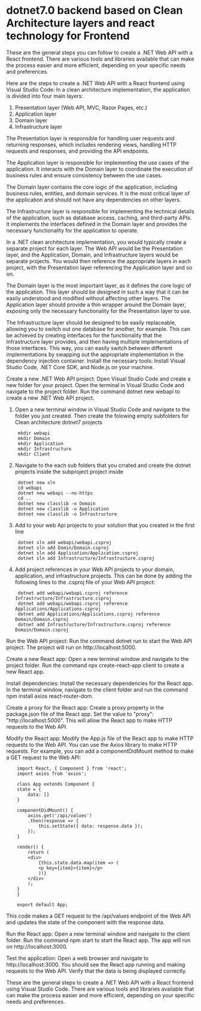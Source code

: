 # dotnet7.0 backend based on Clean Architecture layers and react technology for Frontend 
These are the general steps you can follow to create a .NET Web API with a React frontend. There are various tools and libraries available that can make the process easier and more efficient, depending on your specific needs and preferences.

Here are the steps to create a .NET Web API with a React frontend using Visual Studio Code:
In a clean architecture implementation, the application is divided into four main layers:

1. Presentation layer (Web API, MVC, Razor Pages, etc.)
2. Application layer
3. Domain layer
4. Infrastructure layer

The Presentation layer is responsible for handling user requests and returning responses, which includes rendering views, handling HTTP requests and responses, and providing the API endpoints.

The Application layer is responsible for implementing the use cases of the application. It interacts with the Domain layer to coordinate the execution of business rules and ensure consistency between the use cases.

The Domain layer contains the core logic of the application, including business rules, entities, and domain services. It is the most critical layer of the application and should not have any dependencies on other layers.

The Infrastructure layer is responsible for implementing the technical details of the application, such as database access, caching, and third-party APIs. It implements the interfaces defined in the Domain layer and provides the necessary functionality for the application to operate.

In a .NET clean architecture implementation, you would typically create a separate project for each layer. The Web API would be the Presentation layer, and the Application, Domain, and Infrastructure layers would be separate projects. You would then reference the appropriate layers in each project, with the Presentation layer referencing the Application layer and so on.

The Domain layer is the most important layer, as it defines the core logic of the application. This layer should be designed in such a way that it can be easily understood and modified without affecting other layers. The Application layer should provide a thin wrapper around the Domain layer, exposing only the necessary functionality for the Presentation layer to use.

The Infrastructure layer should be designed to be easily replaceable, allowing you to switch out one database for another, for example. This can be achieved by creating interfaces for the functionality that the Infrastructure layer provides, and then having multiple implementations of those interfaces. This way, you can easily switch between different implementations by swapping out the appropriate implementation in the dependency injection container.
Install the necessary tools: Install Visual Studio Code, .NET Core SDK, and Node.js on your machine.

Create a new .NET Web API project: Open Visual Studio Code and create a new folder for your project. Open the terminal in Visual Studio Code and navigate to the project folder. Run the command dotnet new webapi to create a new .NET Web API project.
1. Open a new terminal window in Visual Studio Code and navigate to the folder you just created. Then create the folowing empty subfolders for Clean architecture dotnet7 projects

        mkdir webapi
        mkdir Domain
        mkdir Application
        mkdir Infrastructure
        mkdir Client 

2. Navigate to the each sub folders that you crrated and create the dotnet projects inside the subproject project inside

        dotnet new sln  
        cd webapi
        dotnet new webapi --no-https
        cd ..
        dotnet new classlib -o Domain
        dotnet new classlib -o Application
        dotnet new classlib -o Infrastructure
3. Add to your web Api projects to your solution that you created in the first line 

        dotnet sln add webapi/webapi.csproj 
        dotnet sln add Domin/Domain.csproj 
        dotnet sln add Application/Application.csproj 
        dotnet sln add Infrastructure/Infrastructure.csproj 

4. Add project references in your Web API projects to your domain, application, and infrastructure projects. This can be done by adding the following lines to the .csproj file of your Web API project:

        dotnet add webapi/webapi.csproj reference Infrastructure/Infrastructure.csproj
        dotnet add webapi/webapi.csproj reference Applications/Applications.csproj
        dotnet add Applications/Applications.csproj reference Domain/Domain.csproj
        dotnet add Infrastructure/Infrastructure.csproj reference Domain/Domain.csproj


Run the Web API project: Run the command dotnet run to start the Web API project. The project will run on http://localhost:5000.

Create a new React app: Open a new terminal window and navigate to the project folder. Run the command npx create-react-app client to create a new React app.

Install dependencies: Install the necessary dependencies for the React app. In the terminal window, navigate to the client folder and run the command npm install axios react-router-dom.

Create a proxy for the React app: Create a proxy property in the package.json file of the React app. Set the value to "proxy": "http://localhost:5000". This will allow the React app to make HTTP requests to the Web API.

Modify the React app: Modify the App.js file of the React app to make HTTP requests to the Web API. You can use the Axios library to make HTTP requests. For example, you can add a componentDidMount method to make a GET request to the Web API:

        import React, { Component } from 'react';
        import axios from 'axios';

        class App extends Component {
        state = {
            data: []
        }

        componentDidMount() {
            axios.get('/api/values')
            .then(response => {
                this.setState({ data: response.data });
            });
        }

        render() {
            return (
            <div>
                {this.state.data.map(item => (
                <p key={item}>{item}</p>
                ))}
            </div>
            );
        }
        }

        export default App;
This code makes a GET request to the /api/values endpoint of the Web API and updates the state of the component with the response data.

Run the React app: Open a new terminal window and navigate to the client folder. Run the command npm start to start the React app. The app will run on http://localhost:3000.

Test the application: Open a web browser and navigate to http://localhost:3000. You should see the React app running and making requests to the Web API. Verify that the data is being displayed correctly.

These are the general steps to create a .NET Web API with a React frontend using Visual Studio Code. There are various tools and libraries available that can make the process easier and more efficient, depending on your specific needs and preferences.